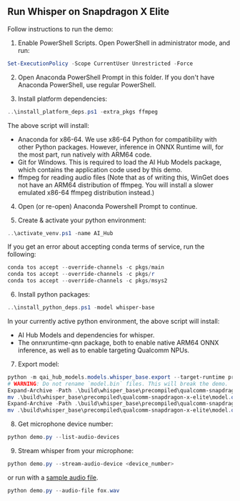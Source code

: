 ## Run Whisper on Snapdragon X Elite

Follow instructions to run the demo:

1. Enable PowerShell Scripts. Open PowerShell in administrator mode, and run:

```powershell
Set-ExecutionPolicy -Scope CurrentUser Unrestricted -Force
```

2. Open Anaconda PowerShell Prompt in this folder. If you don't have Anaconda PowerShell, use regular PowerShell.

3. Install platform dependencies:

```powershell
..\install_platform_deps.ps1 -extra_pkgs ffmpeg
```

The above script will install:
  * Anaconda for x86-64. We use x86-64 Python for compatibility with other Python packages. However, inference in ONNX Runtime will, for the most part, run natively with ARM64 code.
  * Git for Windows. This is required to load the AI Hub Models package, which contains the application code used by this demo.
  * ffmpeg for reading audio files (Note that as of writing this, WinGet does not have an ARM64 distribution of ffmpeg. You will install a slower emulated x86-64 ffmpeg distribution instead.)

4. Open (or re-open) Anaconda Powershell Prompt to continue.

5. Create & activate your python environment:

```powershell
..\activate_venv.ps1 -name AI_Hub
```

If you get an error about accepting conda terms of service, run the following:

```powershell
conda tos accept --override-channels -c pkgs/main
conda tos accept --override-channels -c pkgs/r
conda tos accept --override-channels -c pkgs/msys2
```

6. Install python packages:

```powershell
..\install_python_deps.ps1 -model whisper-base
```

In your currently active python environment, the above script will install:
  * AI Hub Models and dependencies for whisper.
  * The onnxruntime-qnn package, both to enable native ARM64 ONNX inference, as well as to enable targeting Qualcomm NPUs.

7. Export model:

```powershell
python -m qai_hub_models.models.whisper_base.export --target-runtime precompiled_qnn_onnx --device "Snapdragon X Elite CRD"  --fetch-static-assets v0.36.0
# WARNING: Do not rename `model.bin` files. This will break the demo.
Expand-Archive -Path .\build\whisper_base\precompiled\qualcomm-snapdragon-x-elite\Whisper-Base_HfWhisperEncoder_float.onnx.zip -DestinationPath .\build\whisper_base\precompiled\qualcomm-snapdragon-x-elite\
mv .\build\whisper_base\precompiled\qualcomm-snapdragon-x-elite\model.onnx .\build\whisper_base\precompiled\qualcomm-snapdragon-x-elite\HfWhisperEncoder
Expand-Archive -Path .\build\whisper_base\precompiled\qualcomm-snapdragon-x-elite\Whisper-Base_HfWhisperDecoder_float.onnx.zip -DestinationPath .\build\whisper_base\precompiled\qualcomm-snapdragon-x-elite\
mv .\build\whisper_base\precompiled\qualcomm-snapdragon-x-elite\model.onnx .\build\whisper_base\precompiled\qualcomm-snapdragon-x-elite\HfWhisperDecoder
```

8. Get microphone device number:

```powershell
python demo.py --list-audio-devices
```

9. Stream whisper from your microphone:

```powershell
python demo.py --stream-audio-device <device_number>
```

or run with a [sample audio file](https://qaihub-public-assets.s3.us-west-2.amazonaws.com/qai-hub-models/models/hf_whisper_asr_shared/v1/audio/fox.wav).

```powershell
python demo.py --audio-file fox.wav
```

